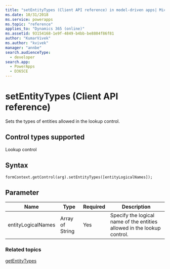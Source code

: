 ```yaml
---
title: "setEntityTypes (Client API reference) in model-driven apps| MicrosoftDocs"
ms.date: 10/31/2018
ms.service: powerapps
ms.topic: "reference"
applies_to: "Dynamics 365 (online)"
ms.assetid: 93154168-1e9f-4849-b4bb-be8804f86f81
author: "KumarVivek"
ms.author: "kvivek"
manager: "annbe"
search.audienceType: 
  - developer
search.app: 
  - PowerApps
  - D365CE
---
```

# setEntityTypes (Client API reference)



Sets the types of entities allowed in the lookup control.

## Control types supported

Lookup control

## Syntax

`formContext.getControl(arg).setEntityTypes([entityLogicalNames]);`

## Parameter

|Name|Type|Required|Description|
|--|--|--|--|
|entityLogicalNames|Array of String|Yes|Specify the logical name of the entities allowed in the lookup control.|

### Related topics

[getEntityTypes](getEntityTypes.md)

 


